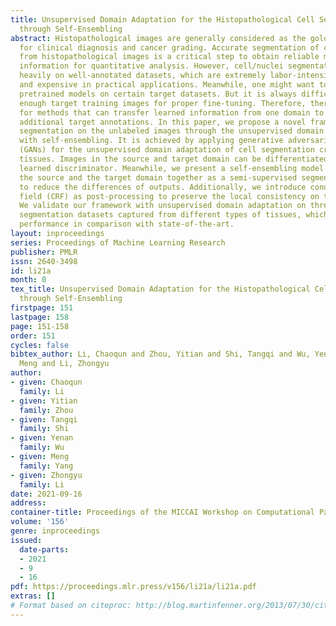 ```yaml
---
title: Unsupervised Domain Adaptation for the Histopathological Cell Segmentation
  through Self-Ensembling
abstract: Histopathological images are generally considered as the golden standard
  for clinical diagnosis and cancer grading. Accurate segmentation of cells/nuclei
  from histopathological images is a critical step to obtain reliable morphological
  information for quantitative analysis. However, cell/nuclei segmentation relies
  heavily on well-annotated datasets, which are extremely labor-intensive, time-consuming,
  and expensive in practical applications. Meanwhile, one might want to fine-tune
  pretrained models on certain target datasets. But it is always difficult to collect
  enough target training images for proper fine-tuning. Therefore, there is a need
  for methods that can transfer learned information from one domain to another without
  additional target annotations. In this paper, we propose a novel framework for cell
  segmentation on the unlabeled images through the unsupervised domain adaptation
  with self-ensembling. It is achieved by applying generative adversarial networks
  (GANs) for the unsupervised domain adaptation of cell segmentation crossing different
  tissues. Images in the source and target domain can be differentiated through the
  learned discriminator. Meanwhile, we present a self-ensembling model to consider
  the source and the target domain together as a semi-supervised segmentation task
  to reduce the differences of outputs. Additionally, we introduce conditional random
  field (CRF) as post-processing to preserve the local consistency on the outputs.
  We validate our framework with unsupervised domain adaptation on three public cell
  segmentation datasets captured from different types of tissues, which achieved superior
  performance in comparison with state-of-the-art.
layout: inproceedings
series: Proceedings of Machine Learning Research
publisher: PMLR
issn: 2640-3498
id: li21a
month: 0
tex_title: Unsupervised Domain Adaptation for the Histopathological Cell Segmentation
  through Self-Ensembling
firstpage: 151
lastpage: 158
page: 151-158
order: 151
cycles: false
bibtex_author: Li, Chaoqun and Zhou, Yitian and Shi, Tangqi and Wu, Yenan and Yang,
  Meng and Li, Zhongyu
author:
- given: Chaoqun
  family: Li
- given: Yitian
  family: Zhou
- given: Tangqi
  family: Shi
- given: Yenan
  family: Wu
- given: Meng
  family: Yang
- given: Zhongyu
  family: Li
date: 2021-09-16
address:
container-title: Proceedings of the MICCAI Workshop on Computational Pathology
volume: '156'
genre: inproceedings
issued:
  date-parts:
  - 2021
  - 9
  - 16
pdf: https://proceedings.mlr.press/v156/li21a/li21a.pdf
extras: []
# Format based on citeproc: http://blog.martinfenner.org/2013/07/30/citeproc-yaml-for-bibliographies/
---
```

